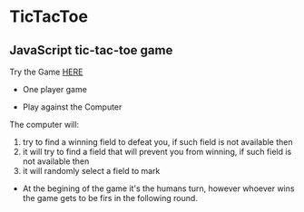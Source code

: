 TicTacToe
=========
JavaScript tic-tac-toe game
---------------------------
Try the Game [HERE](http://jsfiddle.net/andrejkn/xymwc6xv/light)

* One player game

* Play against the Computer

The computer will:
   1. try to find a winning field to defeat you, if such field is not available then
   2. it will try to find a field that will prevent you from winning, if such field is not available then
   3. it will randomly select a field to mark

* At the begining of the game it's the humans turn, however whoever wins the game gets to be firs in the following round.  
